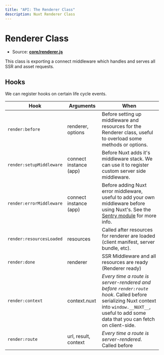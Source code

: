 ```yaml
---
title: "API: The Renderer Class"
description: Nuxt Renderer Class
---
```


# Renderer Class

- Source: **[core/renderer.js](https://github.com/nuxt/nuxt.js/blob/dev/lib/core/renderer.js)**

This class is exporting a connect middleware which handles and serves all SSR and asset requests.

## Hooks

We can register hooks on certain life cycle events.

Hook                      | Arguments              | When
--------------------------|------------------------|----------------------------------------------------------------------------------------------------------------------------------------------------------------
 `render:before`          | renderer, options      | Before setting up middleware and resources for the Renderer class, useful to overload some methods or options.
 `render:setupMiddleware` | connect instance (app) | Before Nuxt adds it's middleware stack. We can use it to register custom server side middleware.
 `render:errorMiddleware` | connect instance (app) | Before adding Nuxt error middleware, useful to add your own middleware before using Nuxt's. See the [Sentry module](https://github.com/nuxt-community/sentry-module/blob/master/lib/sentry.js) for more info.
 `render:resourcesLoaded` | resources              | Called after resources for renderer are loaded (client manifest, server bundle, etc).
 `render:done`            |  renderer              | SSR Middleware and all resources are ready (Renderer ready)
 `render:context`         |  context.nuxt          | *Every time a route is server-rendered and before `render:route` hook*. Called before serializing Nuxt context into `window.__NUXT__`, useful to add some data that you can fetch on client-side.
 `render:route`           |  url, result, context  | *Every time a route is server-rendered*. Called before 

